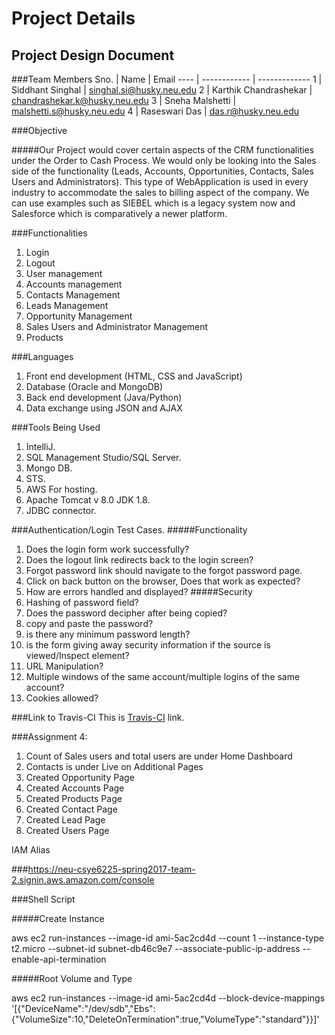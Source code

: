 # Project Details

## Project Design Document

###Team Members
Sno. | Name | Email
---- | ------------ | -------------
1    | Siddhant Singhal      | singhal.si@husky.neu.edu
2    | Karthik Chandrashekar | chandrashekar.k@husky.neu.edu
3    | Sneha Malshetti       | malshetti.s@husky.neu.edu
4    | Raseswari Das         | das.r@husky.neu.edu

###Objective

#####Our Project would cover certain aspects of the CRM functionalities under the Order to Cash Process. We would only be looking into the Sales side of the functionality (Leads, Accounts, Opportunities, Contacts, Sales Users and Administrators). This type of WebApplication is used in every industry to accommodate the sales to billing aspect of the company. We can use examples such as SIEBEL which is a legacy system now and Salesforce which is comparatively a newer platform.

###Functionalities
1. Login
2. Logout
3. User management
4. Accounts management
5. Contacts Management
6. Leads Management
7. Opportunity Management
8. Sales Users and Administrator Management
9. Products

###Languages
1. Front end development (HTML, CSS and JavaScript)
2. Database (Oracle and MongoDB)
3. Back end development (Java/Python)
4. Data exchange using JSON and AJAX

###Tools Being Used
1. IntelliJ.
2. SQL Management Studio/SQL Server.
3. Mongo DB.
4. STS.
5. AWS For hosting.
6. Apache Tomcat v 8.0 JDK 1.8.
7. JDBC connector.

###Authentication/Login Test Cases.
#####Functionality
1.	Does the login form work successfully?
2.	Does the logout link redirects back to the login screen? 
3.	Forgot password link should navigate to the forgot password page.
4.	Click on back button on the browser, Does that work as expected?
5.	How are errors handled and displayed?
#####Security
1.	Hashing of password field?
2.	Does the password decipher after being copied?
3.	copy and paste the password?
4.	is there any minimum password length?
5.	is the form giving away security information if the source is viewed/Inspect element?
6.	URL Manipulation?
7.	Multiple windows of the same account/multiple logins of the same account?
8.	Cookies allowed?



###Link to Travis-CI
This is [Travis-CI](https://travis-ci.com/el9sid/neu-csye6225-4 "Travis-Team_2") link.

###Assignment 4:

1.	Count of Sales users and total users are under Home  Dashboard
2.	Contacts is under Live on Additional Pages
3.	Created Opportunity Page
4.	Created Accounts Page
5.	Created Products Page
6.	Created Contact Page
7.	Created Lead Page
8.	Created Users Page

IAM Alias

###https://neu-csye6225-spring2017-team-2.signin.aws.amazon.com/console

###Shell Script


#####Create Instance

aws ec2 run-instances --image-id ami-5ac2cd4d --count 1 --instance-type t2.micro --subnet-id subnet-db46c9e7 --associate-public-ip-address --enable-api-termination

#####Root Volume and Type

aws ec2 run-instances --image-id ami-5ac2cd4d --block-device-mappings '[{"DeviceName":"/dev/sdb","Ebs":{"VolumeSize":10,"DeleteOnTermination":true,"VolumeType":"standard"}}]'

